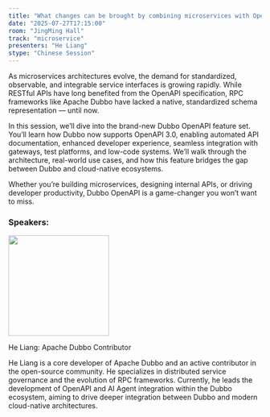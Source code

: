 ```yaml
---
title: "What changes can be brought by combining microservices with OpenAPI?"
date: "2025-07-27T17:15:00"
room: "JingMing Hall"
track: "microservice"
presenters: "He Liang"
stype: "Chinese Session"
---
```


As microservices architectures evolve, the demand for standardized, observable, and integrable service interfaces is growing rapidly. While RESTful APIs have long benefited from the OpenAPI specification, RPC frameworks like Apache Dubbo have lacked a native, standardized schema representation — until now.

In this session, we’ll dive into the brand-new Dubbo OpenAPI feature set. You’ll learn how Dubbo now supports OpenAPI 3.0, enabling automated API documentation, enhanced developer experience, seamless integration with gateways, test platforms, and low-code systems. We’ll walk through the architecture, real-world use cases, and how this feature bridges the gap between Dubbo and cloud-native ecosystems.

Whether you’re building microservices, designing internal APIs, or driving developer productivity, Dubbo OpenAPI is a game-changer you won’t want to miss.

### Speakers:


<img src="https://sessionize.com/image/2e0e-400o400o1-hAVvmRH9pQCek9sGMGgcjH.jpg" width="200" /><br/>

He Liang: Apache Dubbo Contributor

He Liang is a core developer of Apache Dubbo and an active contributor in the open-source community. He specializes in distributed service governance and the evolution of RPC frameworks. Currently, he leads the development of OpenAPI and AI Agent integration within the Dubbo ecosystem, aiming to drive deeper integration between Dubbo and modern cloud-native architectures.